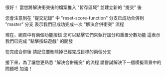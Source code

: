 很好！
當您將解決衝突後的檔案推入 "暫存區域" 
並建立新的 "提交" 後

您會注意到在 "提交記錄" 中
"reset-score-function" 分支已成功合併到 "master" 分支
表示我們已成功完成一次 "解決合併衝突" 流程

現在，網頁中有兩個功能按鈕
您可以點擊它們來執行加分和重置分數功能
這表示我們已完成 "點擊按鈕遊戲" 的開發

在完成合併後
請記住要刪除掉已經完成目標的兩個分支

接下來，為了讓您更熟悉 "解決合併衝突" 的流程
請嘗試解決下一個模擬背景中的問題吧
加油！